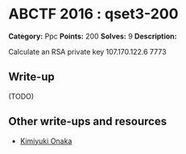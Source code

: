 # ABCTF 2016 : qset3-200

**Category:** Ppc
**Points:** 200
**Solves:** 9
**Description:**

Calculate an RSA private key 107.170.122.6 7773

## Write-up

(TODO)

## Other write-ups and resources

* [Kimiyuki Onaka](https://kimiyuki.net/blog/2016/07/23/abctf-2016/)
